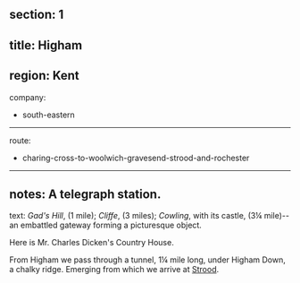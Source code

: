section: 1
----
title: Higham
----
region: Kent
----
company:
- south-eastern
----
route:
- charing-cross-to-woolwich-gravesend-strood-and-rochester
----
notes: A telegraph station.
----
text: *Gad's Hill*, (1 mile); *Cliffe*, (3 miles); *Cowling*, with its castle, (3¼ mile)--an embattled gateway forming a picturesque object.

Here is Mr. Charles Dicken's Country House.

From Higham we pass through a tunnel, 1¼ mile long, under Higham Down, a chalky ridge. Emerging from which we arrive at [Strood](/stations/strood).
